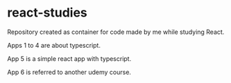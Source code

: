 # react-studies

Repository created as container for code made by me while studying React.

Apps 1 to 4 are about typescript.

App 5 is a simple react app with typescript.

App 6 is referred to another udemy course.
